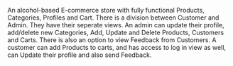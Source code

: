 An alcohol-based E-commerce store with fully functional Products, Categories, Profiles and Cart. There is a division between Customer and Admin. They have their seperate views. An admin can update their profile, add/delete new Categories,
Add, Update and Delete Products, Customers and Carts. There is also an option to view Feedback from Customers. A customer can add Products to carts, and has access to log in view as well, can Update their profile and also send Feedback.
